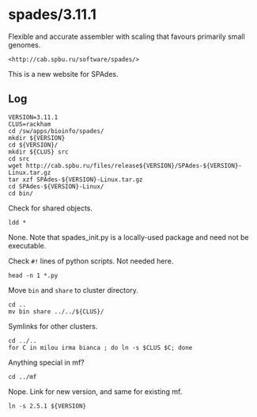 spades/3.11.1
=============

Flexible and accurate assembler with scaling that favours primarily small
genomes.

    <http://cab.spbu.ru/software/spades/>

This is a new website for SPAdes.

Log
---

    VERSION=3.11.1
    CLUS=rackham
    cd /sw/apps/bioinfo/spades/
    mkdir ${VERSION}
    cd ${VERSION}/
    mkdir ${CLUS} src
    cd src
    wget http://cab.spbu.ru/files/release${VERSION}/SPAdes-${VERSION}-Linux.tar.gz
    tar xzf SPAdes-${VERSION}-Linux.tar.gz 
    cd SPAdes-${VERSION}-Linux/
    cd bin/

Check for shared objects.

    ldd *

None.  Note that spades_init.py is a locally-used package and need not be executable.

Check `#!` lines of python scripts.  Not needed here.

    head -n 1 *.py

Move `bin` and `share` to cluster directory.

    cd ..
    mv bin share ../../${CLUS}/

Symlinks for other clusters.

    cd ../..
    for C in milou irma bianca ; do ln -s $CLUS $C; done

Anything special in mf?

    cd ../mf

Nope.  Link for new version, and same for existing mf.

    ln -s 2.5.1 ${VERSION}

